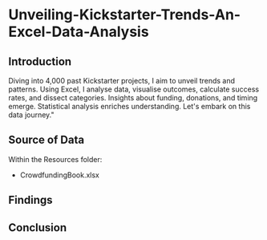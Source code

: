 # Unveiling-Kickstarter-Trends-An-Excel-Data-Analysis


## Introduction
Diving into 4,000 past Kickstarter projects, I aim to unveil trends and patterns. Using Excel, I analyse data, visualise outcomes, calculate success rates, and dissect categories. Insights about funding, donations, and timing emerge. Statistical analysis enriches understanding. Let's embark on this data journey."

## Source of Data
Within the Resources folder:
* CrowdfundingBook.xlsx

## Findings

## Conclusion
